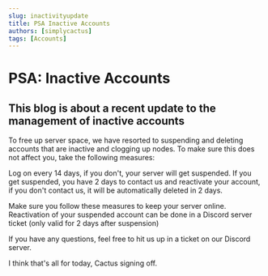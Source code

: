 ```yaml
---
slug: inactivityupdate
title: PSA Inactive Accounts
authors: [simplycactus]
tags: [Accounts]
---
```


# PSA: Inactive Accounts
## This blog is about a recent update to the management of inactive accounts


To free up server space, we have resorted to suspending and deleting accounts that are inactive and clogging up nodes.
To make sure this does not affect you, take the following measures:

Log on every 14 days, if you don't, your server will get suspended.
If you get suspended, you have 2 days to contact us and reactivate your account, if you don't contact us, it will be automatically deleted in 2 days.

Make sure you follow these measures to keep your server online. Reactivation of your suspended account can be done in a Discord server ticket (only valid for 2 days after suspension)

If you have any questions, feel free to hit us up in a ticket on our Discord server.

I think that's all for today,
Cactus signing off.
